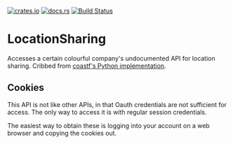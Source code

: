 [![crates.io](https://img.shields.io/crates/v/locationsharing.svg)](https://crates.io/crates/locationsharing)
[![docs.rs](https://docs.rs/locationsharing/badge.svg)](https://docs.rs/locationsharing/latest/locationsharing/)
[![Build Status](https://travis-ci.org/stillinbeta/locationsharing.svg?branch=master)](https://travis-ci.org/stillinbeta/locationsharing) 

# LocationSharing

Accesses a certain colourful company's undocumented API for location sharing.
Cribbed from [coastf's Python implementation](https://github.com/costastf/locationsharinglib).

## Cookies

This API is not like other APIs, in that Oauth credentials are not sufficient for access.
The only way to access it is with regular session credentials. 

The easiest way to obtain these is logging into your account on a web browser and copying the cookies out.
